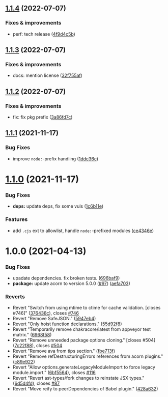 ## [1.1.4](https://github.com/qiwi-forks/esm/compare/v1.1.3...v1.1.4) (2022-07-07)

### Fixes & improvements
* perf: tech release ([4f9d4c5b](https://github.com/qiwi-forks/esm/commit/4f9d4c5bce1ba2d3b96c6b809e6761802bb4cb3f))

## [1.1.3](https://github.com/qiwi-forks/esm/compare/v1.1.2...v1.1.3) (2022-07-07)

### Fixes & improvements
* docs: mention license ([32f755af](https://github.com/qiwi-forks/esm/commit/32f755af8c4a3afe123c9788f1d5711cebc2269e))

## [1.1.2](https://github.com/qiwi-forks/esm/compare/v1.1.1...v1.1.2) (2022-07-07)

### Fixes & improvements
* fix: fix pkg prefix ([3a86fd7c](https://github.com/qiwi-forks/esm/commit/3a86fd7c92cf5ad9d933797cc077b5b156ab996f))

## [1.1.1](https://github.com/qiwi-forks/esm/compare/v1.1.0...v1.1.1) (2021-11-17)


### Bug Fixes

* improve `node:`-prefix handling ([1ddc36c](https://github.com/qiwi-forks/esm/commit/1ddc36c50dee95b30aeeaa3aa38a87e41b2986ad))

# [1.1.0](https://github.com/qiwi-forks/esm/compare/v1.0.0...v1.1.0) (2021-11-17)


### Bug Fixes

* **deps:** update deps, fix some vuls ([1c6b11e](https://github.com/qiwi-forks/esm/commit/1c6b11e384b94a04456fb557a9aa5ef5c99e616c))


### Features

* add `.cjs` ext to allowlist, handle `node:`-prefixed modules ([ce4346e](https://github.com/qiwi-forks/esm/commit/ce4346ef916ad5b25cb8e85480bd2b7db1baf2d2))

# 1.0.0 (2021-04-13)


### Bug Fixes

* upadate dependencies. fix broken tests. ([696baf9](https://github.com/qiwi-forks/esm/commit/696baf9c4d75a084ea854d55a84a66fe83d233f0))
* **package:** update acorn to version 5.0.0 ([#97](https://github.com/qiwi-forks/esm/issues/97)) ([aefa703](https://github.com/qiwi-forks/esm/commit/aefa703b76eb83cabf57ea33abae48467b7b0b97))


### Reverts

* Revert "Switch from using mtime to ctime for cache validation. [closes #746]" ([376438c](https://github.com/qiwi-forks/esm/commit/376438c761fde011954905823d7153b64bb3c056)), closes [#746](https://github.com/qiwi-forks/esm/issues/746)
* Revert "Remove SafeJSON." ([5947eb4](https://github.com/qiwi-forks/esm/commit/5947eb481ad32b755a42de092ed5b3891ab3fb1d))
* Revert "Only hoist function declarations." ([55d92f8](https://github.com/qiwi-forks/esm/commit/55d92f8fd02dacd0acf9cd641fb384eb1cd3c86a))
* Revert "Temporarily remove chakracore/latest from appveyor test matrix." ([6968f58](https://github.com/qiwi-forks/esm/commit/6968f58125f09d192888801d915bbfefbf8261a6))
* Revert "Remove unneeded package options cloning." [closes #504] ([7c22f88](https://github.com/qiwi-forks/esm/commit/7c22f88ee0e463624ef43d169dbe3633ec487c1d)), closes [#504](https://github.com/qiwi-forks/esm/issues/504)
* Revert "Remove ava from tips section." ([fbe713f](https://github.com/qiwi-forks/esm/commit/fbe713ffbe57f23859364c5b578053cdfcced5ad))
* Revert "Remove refDestructuringErrors references from acorn plugins." ([c89e922](https://github.com/qiwi-forks/esm/commit/c89e9222331fd37a8a4cffc90378b5d15875d84a))
* Revert "Allow options.generateLegacyModuleImport to force legacy module.import." ([6bf5564](https://github.com/qiwi-forks/esm/commit/6bf5564c61937243ee21730b383cd1512c097261)), closes [#116](https://github.com/qiwi-forks/esm/issues/116)
* Revert "Revert ast-types/fork changes to reinstate JSX types." ([6d5d4fd](https://github.com/qiwi-forks/esm/commit/6d5d4fd7302e2d67e694b96b337b7b4d0be37381)), closes [#87](https://github.com/qiwi-forks/esm/issues/87)
* Revert "Move reify to peerDependencies of Babel plugin." ([428a632](https://github.com/qiwi-forks/esm/commit/428a632a0b4e35edbdf88c412ffff5335ef5928d))
